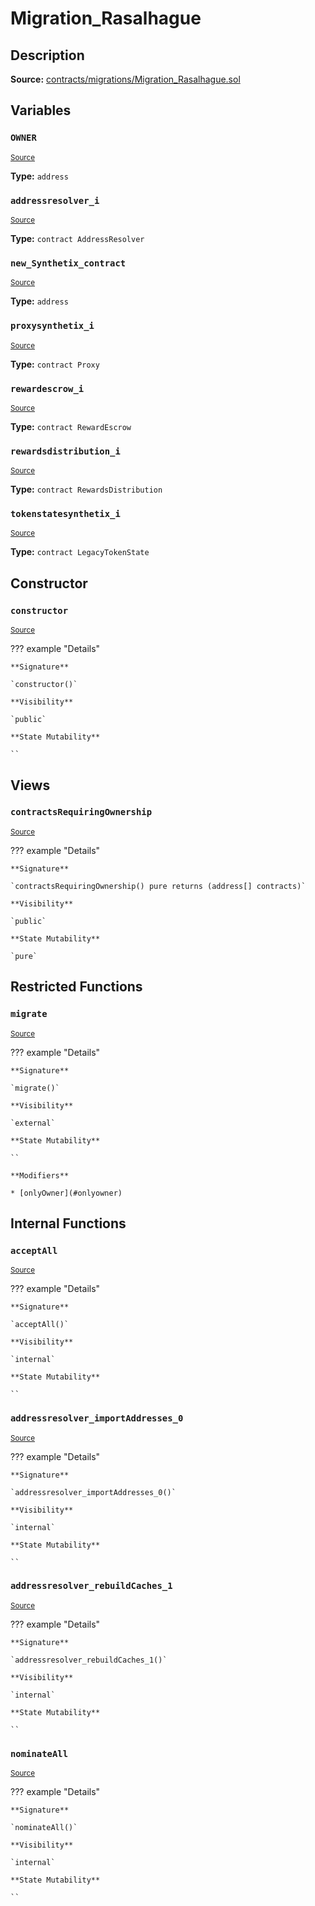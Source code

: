 # Migration_Rasalhague

## Description

**Source:** [contracts/migrations/Migration_Rasalhague.sol](https://github.com/Synthetixio/synthetix/tree/v2.82.2/contracts/migrations/Migration_Rasalhague.sol)

## Variables

### `OWNER`

<sub>[Source](https://github.com/Synthetixio/synthetix/tree/v2.82.2/contracts/migrations/Migration_Rasalhague.sol#L18)</sub>

**Type:** `address`

### `addressresolver_i`

<sub>[Source](https://github.com/Synthetixio/synthetix/tree/v2.82.2/contracts/migrations/Migration_Rasalhague.sol#L25)</sub>

**Type:** `contract AddressResolver`

### `new_Synthetix_contract`

<sub>[Source](https://github.com/Synthetixio/synthetix/tree/v2.82.2/contracts/migrations/Migration_Rasalhague.sol#L41)</sub>

**Type:** `address`

### `proxysynthetix_i`

<sub>[Source](https://github.com/Synthetixio/synthetix/tree/v2.82.2/contracts/migrations/Migration_Rasalhague.sol#L27)</sub>

**Type:** `contract Proxy`

### `rewardescrow_i`

<sub>[Source](https://github.com/Synthetixio/synthetix/tree/v2.82.2/contracts/migrations/Migration_Rasalhague.sol#L31)</sub>

**Type:** `contract RewardEscrow`

### `rewardsdistribution_i`

<sub>[Source](https://github.com/Synthetixio/synthetix/tree/v2.82.2/contracts/migrations/Migration_Rasalhague.sol#L33)</sub>

**Type:** `contract RewardsDistribution`

### `tokenstatesynthetix_i`

<sub>[Source](https://github.com/Synthetixio/synthetix/tree/v2.82.2/contracts/migrations/Migration_Rasalhague.sol#L29)</sub>

**Type:** `contract LegacyTokenState`

## Constructor

### `constructor`

<sub>[Source](https://github.com/Synthetixio/synthetix/tree/v2.82.2/contracts/migrations/Migration_Rasalhague.sol#L43)</sub>

??? example "Details"

    **Signature**

    `constructor()`

    **Visibility**

    `public`

    **State Mutability**

    ``

## Views

### `contractsRequiringOwnership`

<sub>[Source](https://github.com/Synthetixio/synthetix/tree/v2.82.2/contracts/migrations/Migration_Rasalhague.sol#L45)</sub>

??? example "Details"

    **Signature**

    `contractsRequiringOwnership() pure returns (address[] contracts)`

    **Visibility**

    `public`

    **State Mutability**

    `pure`

## Restricted Functions

### `migrate`

<sub>[Source](https://github.com/Synthetixio/synthetix/tree/v2.82.2/contracts/migrations/Migration_Rasalhague.sol#L54)</sub>

??? example "Details"

    **Signature**

    `migrate()`

    **Visibility**

    `external`

    **State Mutability**

    ``

    **Modifiers**

    * [onlyOwner](#onlyowner)

## Internal Functions

### `acceptAll`

<sub>[Source](https://github.com/Synthetixio/synthetix/tree/v2.82.2/contracts/migrations/Migration_Rasalhague.sol#L76)</sub>

??? example "Details"

    **Signature**

    `acceptAll()`

    **Visibility**

    `internal`

    **State Mutability**

    ``

### `addressresolver_importAddresses_0`

<sub>[Source](https://github.com/Synthetixio/synthetix/tree/v2.82.2/contracts/migrations/Migration_Rasalhague.sol#L90)</sub>

??? example "Details"

    **Signature**

    `addressresolver_importAddresses_0()`

    **Visibility**

    `internal`

    **State Mutability**

    ``

### `addressresolver_rebuildCaches_1`

<sub>[Source](https://github.com/Synthetixio/synthetix/tree/v2.82.2/contracts/migrations/Migration_Rasalhague.sol#L101)</sub>

??? example "Details"

    **Signature**

    `addressresolver_rebuildCaches_1()`

    **Visibility**

    `internal`

    **State Mutability**

    ``

### `nominateAll`

<sub>[Source](https://github.com/Synthetixio/synthetix/tree/v2.82.2/contracts/migrations/Migration_Rasalhague.sol#L83)</sub>

??? example "Details"

    **Signature**

    `nominateAll()`

    **Visibility**

    `internal`

    **State Mutability**

    ``
